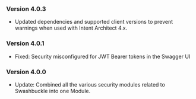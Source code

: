 ### Version 4.0.3

- Updated dependencies and supported client versions to prevent warnings when used with Intent Architect 4.x.

### Version 4.0.1

- Fixed: Security misconfigured for JWT Bearer tokens in the Swagger UI

### Version 4.0.0

- Update: Combined all the various security modules related to Swashbuckle into one Module.